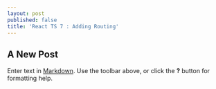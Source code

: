 ```yaml
---
layout: post
published: false
title: 'React TS 7 : Adding Routing'
---
```

## A New Post

Enter text in [Markdown](http://daringfireball.net/projects/markdown/). Use the toolbar above, or click the **?** button for formatting help.
